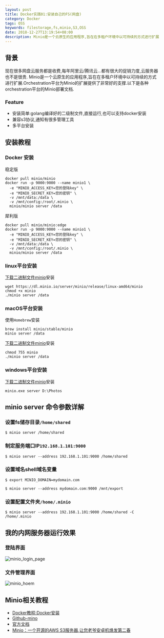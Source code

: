 ```yaml
---
layout: post
title: Docker实践01:安装自己的FS(网盘)
category: Docker
tags: OSS
keywords: filestorage,fs,minio,S3,OSS
date: 2018-12-27T13:19:54+08:00
description: Minio是一个云原生的应用程序,旨在在多租户环境中以可持续的方式进行扩展.Orchestration平台为Minio的扩展提供了非常好的支撑.以下是各种orchestration平台的Minio部署文档.
---
```


## 背景

现在很多网盘云服务都是收费,每年阿里云/腾讯云...都有很大的促销力度,云服务器也不是很贵.
Minio是一个云原生的应用程序,旨在在多租户环境中以可持续的方式进行扩展.Orchestration平台为Minio的扩展提供了非常好的支撑.以下是各种orchestration平台的Minio部署文档.

### Feature

- 安装简单:golang编译好的二级制文件,直接运行,也可以支持docker安装
- 兼容s3协议,通知有很多管理工具
- 多平台安装

## 安装教程

### Docker 安装

稳定版

```shell
docker pull minio/minio
docker run -p 9000:9000 --name minio1 \
  -e "MINIO_ACCESS_KEY=您的登陆key" \
  -e "MINIO_SECRET_KEY=您的密钥" \
  -v /mnt/data:/data \
  -v /mnt/config:/root/.minio \
  minio/minio server /data
```

犀利版

```shell
docker pull minio/minio:edge
docker run -p 9000:9000 --name minio1 \
  -e "MINIO_ACCESS_KEY=您的登陆key" \
  -e "MINIO_SECRET_KEY=您的密钥" \
  -v /mnt/data:/data \
  -v /mnt/config:/root/.minio \
  minio/minio server /data
```

### linux平台安装

[下载二进制文件minio](https://dl.minio.io/server/minio/release/linux-amd64/minio)安装

```shell
wget https://dl.minio.io/server/minio/release/linux-amd64/minio
chmod +x minio
./minio server /data
```

### macOS平台安装

使用`Homebrew`安装

```shell
brew install minio/stable/minio
minio server /data
```

[下载二进制文件minio](https://dl.minio.io/server/minio/release/darwin-amd64/minio)安装

```shell
chmod 755 minio
./minio server /data
```

### windows平台安装

[下载二进制文件minio](https://dl.minio.io/server/minio/release/windows-amd64/minio.exe)安装

```shell
minio.exe server D:\Photos
```

## minio server 命令参数详解

### 设置fs储存目录`/home/shared`

`$ minio server /home/shared`

### 制定服务端口IP`192.168.1.101:9000`

`$ minio server --address 192.168.1.101:9000 /home/shared`

### 设置域名shell域名变量

`$ export MINIO_DOMAIN=mydomain.com`

`$ minio server --address mydomain.com:9000 /mnt/export`

### 设置配置文件夹`/home/.minio`

`$ minio server --address 192.168.1.101:9000 /home/shared -C /home/.minio`

## 我的内网服务器运行效果

### 登陆界面

![minio_login_page](/assets/image/minio_login.png)

### 文件管理界面

![minio_hoem](/assets/image/minio_home.png)

## Minio相关教程

- [Docker教程:Docker安装](/2018/11/08/how-to-install-docker)
- [Github-mino]()
- [官方文档](https://docs.minio.io/cn/)
- [Minio：一个开源的AWS S3服务器,让您老爷安卓机焕发第二春](https://studygolang.com/articles/10272)